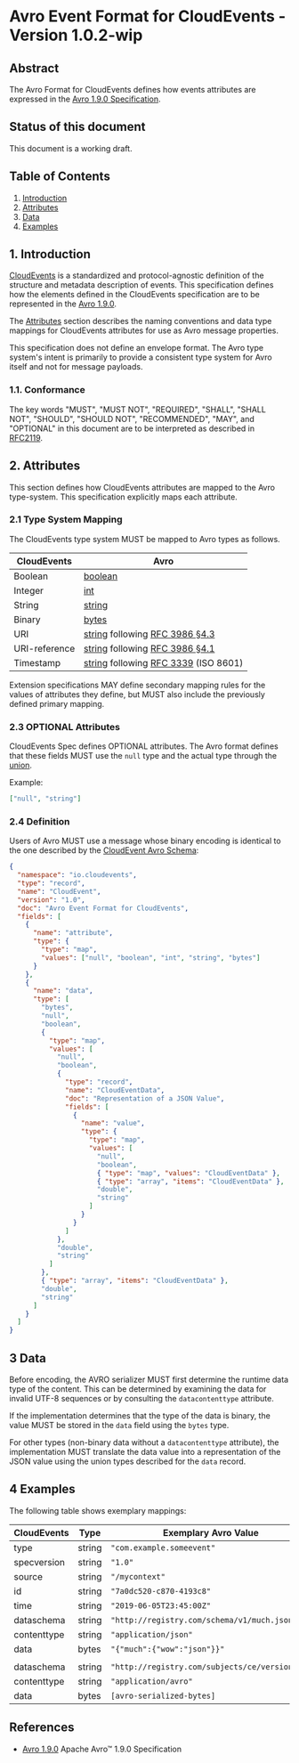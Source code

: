# Avro Event Format for CloudEvents - Version 1.0.2-wip

## Abstract

The Avro Format for CloudEvents defines how events attributes are expressed in
the [Avro 1.9.0 Specification][avro-spec].

## Status of this document

This document is a working draft.

## Table of Contents

1. [Introduction](#1-introduction)
2. [Attributes](#2-attributes)
3. [Data](#3-data)
4. [Examples](#4-examples)

## 1. Introduction

[CloudEvents][ce] is a standardized and protocol-agnostic definition of the
structure and metadata description of events. This specification defines how the
elements defined in the CloudEvents specification are to be represented in the
[Avro 1.9.0][avro-primitives].

The [Attributes](#2-attributes) section describes the naming conventions and
data type mappings for CloudEvents attributes for use as Avro message
properties.

This specification does not define an envelope format. The Avro type system's
intent is primarily to provide a consistent type system for Avro itself and not
for message payloads.

### 1.1. Conformance

The key words "MUST", "MUST NOT", "REQUIRED", "SHALL", "SHALL NOT", "SHOULD",
"SHOULD NOT", "RECOMMENDED", "MAY", and "OPTIONAL" in this document are to be
interpreted as described in [RFC2119][rfc2119].

## 2. Attributes

This section defines how CloudEvents attributes are mapped to the Avro
type-system. This specification explicitly maps each attribute.

### 2.1 Type System Mapping

The CloudEvents type system MUST be mapped to Avro types as follows.

| CloudEvents   | Avro                                                                   |
| ------------- | ---------------------------------------------------------------------- |
| Boolean       | [boolean][avro-primitives]                                             |
| Integer       | [int][avro-primitives]                                                 |
| String        | [string][avro-primitives]                                              |
| Binary        | [bytes][avro-primitives]                                               |
| URI           | [string][avro-primitives] following [RFC 3986 §4.3][rfc3986-section43] |
| URI-reference | [string][avro-primitives] following [RFC 3986 §4.1][rfc3986-section41] |
| Timestamp     | [string][avro-primitives] following [RFC 3339][rfc3339] (ISO 8601)     |

Extension specifications MAY define secondary mapping rules for the values of
attributes they define, but MUST also include the previously defined primary
mapping.

### 2.3 OPTIONAL Attributes

CloudEvents Spec defines OPTIONAL attributes. The Avro format defines that these
fields MUST use the `null` type and the actual type through the
[union][avro-unions].

Example:

```json
["null", "string"]
```

### 2.4 Definition

Users of Avro MUST use a message whose binary encoding is identical to the one
described by the [CloudEvent Avro Schema](../cloudevents.avsc):

```json
{
  "namespace": "io.cloudevents",
  "type": "record",
  "name": "CloudEvent",
  "version": "1.0",
  "doc": "Avro Event Format for CloudEvents",
  "fields": [
    {
      "name": "attribute",
      "type": {
        "type": "map",
        "values": ["null", "boolean", "int", "string", "bytes"]
      }
    },
    {
      "name": "data",
      "type": [
        "bytes",
        "null",
        "boolean",
        {
          "type": "map",
          "values": [
            "null",
            "boolean",
            {
              "type": "record",
              "name": "CloudEventData",
              "doc": "Representation of a JSON Value",
              "fields": [
                {
                  "name": "value",
                  "type": {
                    "type": "map",
                    "values": [
                      "null",
                      "boolean",
                      { "type": "map", "values": "CloudEventData" },
                      { "type": "array", "items": "CloudEventData" },
                      "double",
                      "string"
                    ]
                  }
                }
              ]
            },
            "double",
            "string"
          ]
        },
        { "type": "array", "items": "CloudEventData" },
        "double",
        "string"
      ]
    }
  ]
}
```

## 3 Data

Before encoding, the AVRO serializer MUST first determine the runtime data type
of the content. This can be determined by examining the data for invalid UTF-8
sequences or by consulting the `datacontenttype` attribute.

If the implementation determines that the type of the data is binary, the value
MUST be stored in the `data` field using the `bytes` type.

For other types (non-binary data without a `datacontenttype` attribute), the
implementation MUST translate the data value into a representation of the JSON
value using the union types described for the `data` record.

## 4 Examples

The following table shows exemplary mappings:

| CloudEvents | Type   | Exemplary Avro Value                           |
| ----------- | ------ | ---------------------------------------------- |
| type        | string | `"com.example.someevent"`                      |
| specversion | string | `"1.0"`                                        |
| source      | string | `"/mycontext"`                                 |
| id          | string | `"7a0dc520-c870-4193c8"`                       |
| time        | string | `"2019-06-05T23:45:00Z"`                       |
| dataschema  | string | `"http://registry.com/schema/v1/much.json"`    |
| contenttype | string | `"application/json"`                           |
| data        | bytes  | `"{"much":{"wow":"json"}}"`                    |
|             |        |                                                |
| dataschema  | string | `"http://registry.com/subjects/ce/versions/1"` |
| contenttype | string | `"application/avro"`                           |
| data        | bytes  | `[avro-serialized-bytes]`                      |

## References

- [Avro 1.9.0][avro-spec] Apache Avro™ 1.9.0 Specification

[avro-spec]: http://avro.apache.org/docs/1.9.0/spec.html
[avro-primitives]: http://avro.apache.org/docs/1.9.0/spec.html#schema_primitive
[avro-logical-types]: http://avro.apache.org/docs/1.9.0/spec.html#Logical+Types
[avro-unions]: http://avro.apache.org/docs/1.9.0/spec.html#Unions
[ce]: ./spec.md
[rfc2119]: https://tools.ietf.org/html/rfc2119
[rfc3986-section41]: https://tools.ietf.org/html/rfc3986#section-4.1
[rfc3986-section43]: https://tools.ietf.org/html/rfc3986#section-4.3
[rfc3339]: https://tools.ietf.org/html/rfc3339
